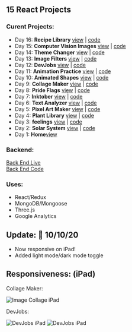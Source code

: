 ## 15 React Projects

### Curent Projects: 
- Day 16: **Recipe Library** [view](http://kathleenwang180projects.surge.sh/day/16) | [code](https://github.com/kathleenfwang/180-React-Projects/blob/master/src/pages/Day20.js)
- Day 15: **Computer Vision Images** [view](http://kathleenwang180projects.surge.sh/day/17) | [code](https://github.com/kathleenfwang/180-React-Projects/blob/master/src/pages/Day19.js)
- Day 14: **Theme Changer** [view](http://kathleenwang180projects.surge.sh/day/16) | [code](https://github.com/kathleenfwang/180-React-Projects/blob/master/src/pages/Day18.js)
- Day 13: **Image Filters** [view](http://kathleenwang180projects.surge.sh/day/15) | [code](https://github.com/kathleenfwang/180-React-Projects/blob/master/src/pages/Day17.js)
- Day 12: **DevJobs** [view](http://kathleenwang180projects.surge.sh/day/14) | [code](https://github.com/kathleenfwang/180-React-Projects/blob/master/src/pages/Day16.js)
- Day 11: **Animation Practice** [view](http://kathleenwang180projects.surge.sh/day/13)  | [code](https://github.com/kathleenfwang/180-React-Projects/blob/master/src/pages/Day14.js)
- Day 10: **Animated Shapes** [view](http://kathleenwang180projects.surge.sh/day/12)  | [code](https://github.com/kathleenfwang/180-React-Projects/blob/master/src/pages/Day13.js)
- Day 9: **Collage Maker** [view](http://kathleenwang180projects.surge.sh/day/11) | [code](https://github.com/kathleenfwang/180-React-Projects/blob/master/src/pages/Day11.js)
- Day 8: **Pride Flags** [view](http://kathleenwang180projects.surge.sh/day/10) | [code](https://github.com/kathleenfwang/180-React-Projects/blob/master/src/pages/Day10.js)
- Day 7: **Inktober** [view](http://kathleenwang180projects.surge.sh/day/9) | [code](https://github.com/kathleenfwang/180-React-Projects/blob/master/src/pages/Day9.js)
- Day 6: **Text Analyzer** [view](http://kathleenwang180projects.surge.sh/day/8) | [code](https://github.com/kathleenfwang/180-React-Projects/blob/master/src/pages/Day8.js)
- Day 5: **Pixel Art Maker** [view](http://kathleenwang180projects.surge.sh/day/7) | [code](https://github.com/kathleenfwang/180-React-Projects/blob/master/src/pages/Day7.js)
- Day 4: **Plant Library** [view](http://kathleenwang180projects.surge.sh/day/6) | [code](https://github.com/kathleenfwang/180-React-Projects/blob/master/src/pages/Day6.js)
- Day 3: **feelings** [view](http://kathleenwang180projects.surge.sh/day/4) | [code](https://github.com/kathleenfwang/180-React-Projects/blob/master/src/pages/Day4.js)
- Day 2: **Solar System** [view](http://kathleenwang180projects.surge.sh/day/2) | [code](https://github.com/kathleenfwang/180-React-Projects/blob/master/src/pages/Day2.js)
- Day 1: **Home**[view](kathleenwang180projects.surge.sh/)
### Backend: 
[Back End Live](http://plant-app-1.herokuapp.com/plants)<br>
[Back End Code](https://github.com/kathleenfwang/react-backend-apis)<br>
### Uses: 
- React/Redux 
- MongoDB/Mongoose 
- Three.js 
- Google Analytics
## Update: 🎉 10/10/20
* Now responsive on iPad!
* Added light mode/dark mode toggle
## Responsiveness: (iPad)
Collage Maker: 

![Image Collage iPad](https://media.discordapp.net/attachments/701277128951595030/765401705256058910/image.png?width=338&height=400)

DevJobs:

![DevJobs iPad](https://media.discordapp.net/attachments/701277128951595032/770106251278942238/e1d7e1da24862750caff501a3e99bfc6.png?width=395&height=577)
![DevJobs iPad](https://media.discordapp.net/attachments/701277128951595032/770106821285117952/2020-10-25.png?width=395&height=577)
 
